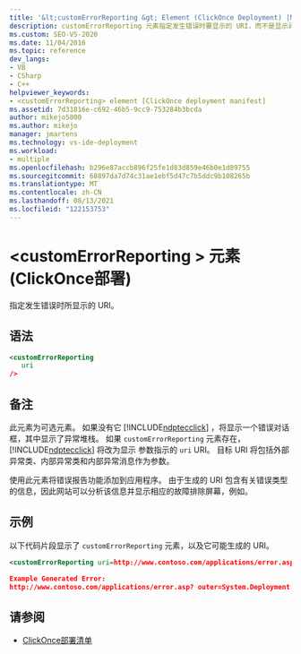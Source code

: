 ```yaml
---
title: '&lt;customErrorReporting &gt; Element (ClickOnce Deployment) |Microsoft Docs'
description: customErrorReporting 元素指定发生错误时要显示的 URI，而不是显示异常堆栈的错误对话框。
ms.custom: SEO-VS-2020
ms.date: 11/04/2016
ms.topic: reference
dev_langs:
- VB
- CSharp
- C++
helpviewer_keywords:
- <customErrorReporting> element [ClickOnce deployment manifest]
ms.assetid: 7d31816e-c692-46b5-9cc9-753284b3bcda
author: mikejo5000
ms.author: mikejo
manager: jmartens
ms.technology: vs-ide-deployment
ms.workload:
- multiple
ms.openlocfilehash: b296e87accb896f25fe1d83d859e46b0e1d89755
ms.sourcegitcommit: 68897da7d74c31ae1ebf5d47c7b5ddc9b108265b
ms.translationtype: MT
ms.contentlocale: zh-CN
ms.lasthandoff: 08/13/2021
ms.locfileid: "122153753"
---
```

# <a name="ltcustomerrorreportinggt-element-clickonce-deployment"></a>&lt;customErrorReporting &gt; 元素 (ClickOnce部署) 
指定发生错误时所显示的 URI。

## <a name="syntax"></a>语法

```xml
<customErrorReporting
   uri
/>
```

## <a name="remarks"></a>备注
 此元素为可选元素。 如果没有它 [!INCLUDE[ndptecclick](../deployment/includes/ndptecclick_md.md)] ，将显示一个错误对话框，其中显示了异常堆栈。 如果 `customErrorReporting` 元素存在， [!INCLUDE[ndptecclick](../deployment/includes/ndptecclick_md.md)] 将改为显示 参数指示的 `uri` URI。 目标 URI 将包括外部异常类、内部异常类和内部异常消息作为参数。

 使用此元素将错误报告功能添加到应用程序。 由于生成的 URI 包含有关错误类型的信息，因此网站可以分析该信息并显示相应的故障排除屏幕，例如。

## <a name="example"></a>示例
 以下代码片段显示了 `customErrorReporting` 元素，以及它可能生成的 URI。

```xml
<customErrorReporting uri=http://www.contoso.com/applications/error.asp />

Example Generated Error:
http://www.contoso.com/applications/error.asp? outer=System.Deployment.Application.InvalidDeploymentException&&inner=System.Deployment.Application.InvalidDeploymentException&&msg=The%20application%20manifest%20is%20signed,%20but%20the%20deployment%20manifest%20is%20unsigned.%20Both%20manifests%20must%20be%20either%20signed%20or%20unsigned.
```

## <a name="see-also"></a>请参阅
- [ClickOnce部署清单](../deployment/clickonce-deployment-manifest.md)